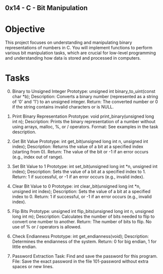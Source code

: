 ## 0x14 - C - Bit Manipulation


# Objective

This project focuses on understanding and manipulating binary representations of numbers in C. You will implement functions to perform various bit manipulation tasks, which are crucial for low-level programming and understanding how data is stored and processed in computers.



# Tasks
0. Binary to Unsigned Integer
Prototype: unsigned int binary_to_uint(const char *b);
Description: Converts a binary number (represented as a string of '0' and '1') to an unsigned integer.
Return: The converted number or 0 if the string contains invalid characters or is NULL.

1. Print Binary Representation
Prototype: void print_binary(unsigned long int n);
Description: Prints the binary representation of a number without using arrays, malloc, %, or / operators.
Format: See examples in the task description.

2. Get Bit Value
Prototype: int get_bit(unsigned long int n, unsigned int index);
Description: Returns the value of a bit at a specified index (starting from 0).
Return: The value of the bit or -1 if an error occurs (e.g., index out of range).

3. Set Bit Value to 1
Prototype: int set_bit(unsigned long int *n, unsigned int index);
Description: Sets the value of a bit at a specified index to 1.
Return: 1 if successful, or -1 if an error occurs (e.g., invalid index).

4. Clear Bit Value to 0
Prototype: int clear_bit(unsigned long int *n, unsigned int index);
Description: Sets the value of a bit at a specified index to 0.
Return: 1 if successful, or -1 if an error occurs (e.g., invalid index).

5. Flip Bits
Prototype: unsigned int flip_bits(unsigned long int n, unsigned long int m);
Description: Calculates the number of bits needed to flip to convert one number to another.
Return: The number of bits to flip. No use of % or / operators is allowed.

6. Check Endianness
Prototype: int get_endianness(void);
Description: Determines the endianness of the system.
Return: 0 for big endian, 1 for little endian.

7. Password Extraction
Task: Find and save the password for this program.
File: Save the exact password in the file 101-password without extra spaces or new lines.
